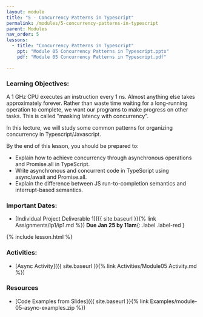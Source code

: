 ```yaml
---
layout: module
title: "5 - Concurrency Patterns in Typescript"
permalink: /modules/5-concurrency-patterns-in-typescript
parent: Modules
nav_order: 5
lessons: 
  - title: "Concurrency Patterns in Typescript"
    ppt: "Module 05 Concurrency Patterns in Typescript.pptx"
    pdf: "Module 05 Concurrency Patterns in Typescript.pdf"

---
```

### Learning Objectives:
A 1 GHz CPU executes an instruction every 1 ns.  Almost anything else takes approximately forever.  Rather than waste time waiting for a long-running operation to complete, we want  our programs to make progress on other tasks.  This is called "masking latency with concurrency".

In this lecture, we will study some common patterns for organizing concurrency in Typescript/Javascript.

By the end of this lesson, you should be prepared to:
* Explain how to achieve concurrency through asynchronous operations and Promise.all in TypeScript.
* Write asynchronous and concurrent code in TypeScript using async/await and Promise.all.
* Explain the difference between JS run-to-completion semantics and interrupt-based semantics.


### Important Dates:
* [Individual Project Deliverable 1]({{ site.baseurl }}{% link Assignments/ip1/ip1.md %}) **Due Jan 25 by 11am**{: .label .label-red }

{% include lesson.html %}

### Activities:
* [Async Activity]({{ site.baseurl }}{% link Activities/Module05 Activity.md %}) 

### Resources
* [Code Examples from Slides]({{ site.baseurl }}{% link 
Examples/module-05-async-examples.zip
%}) 
